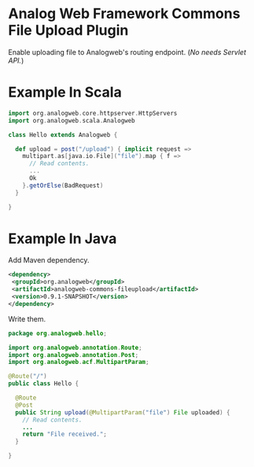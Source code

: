 Analog Web Framework Commons File Upload Plugin
===============================================

Enable uploading file to Analogweb's routing endpoint.
(*No needs Servlet API.*)

Example In Scala
=================

```scala
import org.analogweb.core.httpserver.HttpServers
import org.analogweb.scala.Analogweb

class Hello extends Analogweb {

  def upload = post("/upload") { implicit request => 
    multipart.as[java.io.File]("file").map { f =>
      // Read contents.
      ...
      Ok
    }.getOrElse(BadRequest)
  }

}
```

Example In Java
==========================

Add Maven dependency.

```xml
<dependency>
 <groupId>org.analogweb</groupId>
 <artifactId>analogweb-commons-fileupload</artifactId>
 <version>0.9.1-SNAPSHOT</version>
</dependency>
```

Write them.

```java
package org.analogweb.hello;

import org.analogweb.annotation.Route;
import org.analogweb.annotation.Post;
import org.analogweb.acf.MultipartParam;

@Route("/")
public class Hello {

  @Route
  @Post
  public String upload(@MultipartParam("file") File uploaded) {
    // Read contents.
    ...
    return "File received.";
  }

}
```
